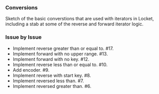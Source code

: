 ### Conversions

Sketch of the basic converstions that are used with iterators in Locket,
including a stab at some of the reverse and forward iterator logic.

### Issue by Issue

 * Implement reverse greater than or equal to. #17.
 * Implement forward with no upper range. #13.
 * Implement forward with no key. #12.
 * Implement reverse less than or equal to. #10.
 * Add encoder. #9.
 * Implement reverse with start key. #8.
 * Implement reversed less than. #7.
 * Implement reversed greater than. #6.
